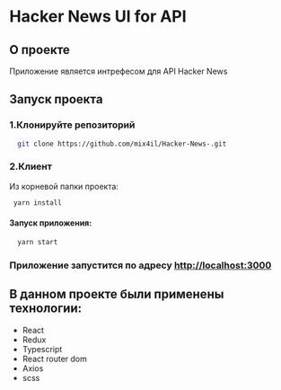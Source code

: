 # Hacker News UI for API

## О проекте
Приложение является интрефесом для API Hacker News

## Запуск проекта 
### 1.Клонируйте репозиторий 
 ```bash
   git clone https://github.com/mix4il/Hacker-News-.git
 ```
### 2.Клиент
 Из корневой папки проекта:
 ```bash 
  yarn install
 ```
#### Запуск приложения: 
 ```bash
   yarn start
 ```

### Приложение запустится по адресу [http://localhost:3000](http://localhost:3000)

## В данном проекте были применены технологии:
* React
* Redux
* Typescript
* React router dom
* Axios
* scss




